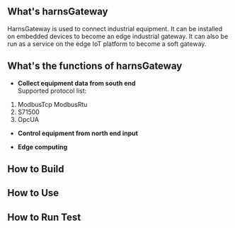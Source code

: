 ## What's harnsGateway

HarnsGateway is used to connect industrial equipment. It can be installed on embedded devices to become an edge
industrial gateway. It can also be run as a service on the edge IoT platform to become a soft gateway.

## What's the functions of harnsGateway

* **Collect equipment data from south end**  
Supported protocol list:
1. ModbusTcp ModbusRtu
2. S71500
3. OpcUA

* **Control equipment from north end input**

* **Edge computing**

## How to Build

## How to Use

## How to Run Test


